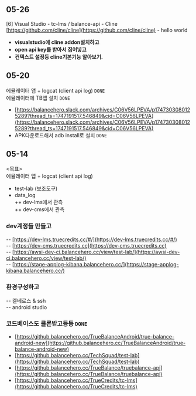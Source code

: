 
## 05-26

[6] Visual Studio - tc-lms / balance-api - Cline [https://github.com/cline/cline](https://github.com/cline/cline) - hello world  

- **visualstudio에 cline addon설치하고**
- **open api key를 받아서 집어넣고**
- **컨텍스트 설정등 cline기본기능 알아보기.**

## 05-20

에뮬레이터 앱 + logcat (client api log) `DONE`  
에뮬레이터에 TB앱 설치 `DONE`  

- [https://balancehero.slack.com/archives/C06V56LPEVA/p1747303080125289?thread_ts=1747191517.546849&cid=C06V56LPEVA](https://balancehero.slack.com/archives/C06V56LPEVA/p1747303080125289?thread_ts=1747191517.546849&cid=C06V56LPEVA)
- APK다운로드해서 adb install로 설치 `DONE`

## 05-14

<목표>  
에뮬레이터 앱 + logcat (client api log)  
+ test-lab (보조도구)  
+ data_log  
++ dev-lms에서 관측  
++ dev-cms에서 관측  

### dev계정들 만들고

-- [https://dev-lms.truecredits.cc/#/](https://dev-lms.truecredits.cc/#/)  
-- [https://dev-cms.truecredits.cc](https://dev-cms.truecredits.cc)  
-- [https://awsi-dev-ci.balancehero.cc/view/test-lab/](https://awsi-dev-ci.balancehero.cc/view/test-lab/)  
-- [https://stage-applog-kibana.balancehero.cc/](https://stage-applog-kibana.balancehero.cc/)  

### 환경구성하고

-- 켈베로스 & ssh  
-- android studio  

### 코드베이스도 클론받고등등 `DONE`

- [https://github.balancehero.cc/TrueBalanceAndroid/true-balance-android-new](https://github.balancehero.cc/TrueBalanceAndroid/true-balance-android-new)
- [https://github.balancehero.cc/TechSquad/test-lab](https://github.balancehero.cc/TechSquad/test-lab)
- [https://github.balancehero.cc/TrueBalance/truebalance-api](https://github.balancehero.cc/TrueBalance/truebalance-api)
- [https://github.balancehero.cc/TrueCredits/tc-lms](https://github.balancehero.cc/TrueCredits/tc-lms)
